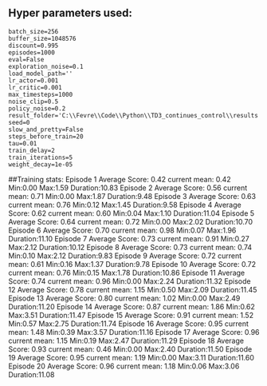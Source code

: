 ## Hyper parameters used:
	batch_size=256
	buffer_size=1048576
	discount=0.995
	episodes=1000
	eval=False
	exploration_noise=0.1
	load_model_path=''
	lr_actor=0.001
	lr_critic=0.001
	max_timesteps=1000
	noise_clip=0.5
	policy_noise=0.2
	result_folder='C:\\Fevre\\Code\\Python\\TD3_continues_control\\results'
	seed=0
	slow_and_pretty=False
	steps_before_train=20
	tau=0.01
	train_delay=2
	train_iterations=5
	weight_decay=1e-05
##Training stats:
	Episode 1	Average Score: 0.42 	 current mean: 0.42	 Min:0.00	Max:1.59	Duration:10.83
	Episode 2	Average Score: 0.56 	 current mean: 0.71	 Min:0.00	Max:1.87	Duration:9.48
	Episode 3	Average Score: 0.63 	 current mean: 0.76	 Min:0.12	Max:1.45	Duration:9.58
	Episode 4	Average Score: 0.62 	 current mean: 0.60	 Min:0.04	Max:1.10	Duration:11.04
	Episode 5	Average Score: 0.64 	 current mean: 0.72	 Min:0.00	Max:2.02	Duration:10.70
	Episode 6	Average Score: 0.70 	 current mean: 0.98	 Min:0.07	Max:1.96	Duration:11.10
	Episode 7	Average Score: 0.73 	 current mean: 0.91	 Min:0.27	Max:2.12	Duration:10.12
	Episode 8	Average Score: 0.73 	 current mean: 0.74	 Min:0.10	Max:2.12	Duration:9.83
	Episode 9	Average Score: 0.72 	 current mean: 0.61	 Min:0.16	Max:1.37	Duration:9.78
	Episode 10	Average Score: 0.72 	 current mean: 0.76	 Min:0.15	Max:1.78	Duration:10.86
	Episode 11	Average Score: 0.74 	 current mean: 0.96	 Min:0.00	Max:2.24	Duration:11.32
	Episode 12	Average Score: 0.78 	 current mean: 1.15	 Min:0.50	Max:2.09	Duration:11.45
	Episode 13	Average Score: 0.80 	 current mean: 1.02	 Min:0.00	Max:2.49	Duration:11.20
	Episode 14	Average Score: 0.87 	 current mean: 1.86	 Min:0.62	Max:3.51	Duration:11.47
	Episode 15	Average Score: 0.91 	 current mean: 1.52	 Min:0.57	Max:2.75	Duration:11.74
	Episode 16	Average Score: 0.95 	 current mean: 1.48	 Min:0.39	Max:3.57	Duration:11.16
	Episode 17	Average Score: 0.96 	 current mean: 1.15	 Min:0.19	Max:2.47	Duration:11.29
	Episode 18	Average Score: 0.93 	 current mean: 0.46	 Min:0.00	Max:2.40	Duration:11.50
	Episode 19	Average Score: 0.95 	 current mean: 1.19	 Min:0.00	Max:3.11	Duration:11.60
	Episode 20	Average Score: 0.96 	 current mean: 1.18	 Min:0.06	Max:3.06	Duration:11.08
